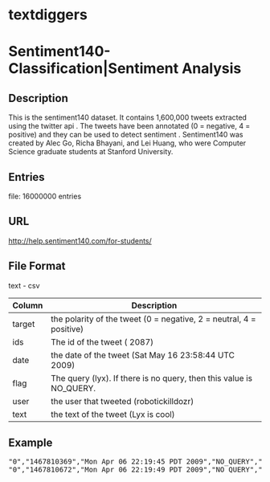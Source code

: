 # textdiggers 

# Sentiment140- Classification|Sentiment Analysis

## Description
This is the sentiment140 dataset. It contains 1,600,000 tweets extracted using the twitter api . The tweets have been annotated (0 = negative, 4 = positive) and they can be used to detect sentiment .
Sentiment140 was created by Alec Go, Richa Bhayani, and Lei Huang, who were Computer Science graduate students at Stanford University.

## Entries
file: 16000000 entries

## URL
http://help.sentiment140.com/for-students/

## File Format
text - csv

| Column | Description        |
| ----- | ------------------ |
|target| the polarity of the tweet (0 = negative, 2 = neutral, 4 = positive)|
|ids|The id of the tweet ( 2087)|
|date|the date of the tweet (Sat May 16 23:58:44 UTC 2009)|
|flag|The query (lyx). If there is no query, then this value is NO_QUERY.|
|user| the user that tweeted (robotickilldozr)|
|text| the text of the tweet (Lyx is cool)|


## Example
<pre>
"0","1467810369","Mon Apr 06 22:19:45 PDT 2009","NO_QUERY","_TheSpecialOne_","@switchfoot http://twitpic.com/2y1zl - Awww, that's a bummer.  You shoulda got David Carr of Third Day to do it. ;D"
"0","1467810672","Mon Apr 06 22:19:49 PDT 2009","NO_QUERY","scotthamilton","is upset that he can't update his Facebook by texting it... and might cry as a result  School today also. Blah!"
</pre>
